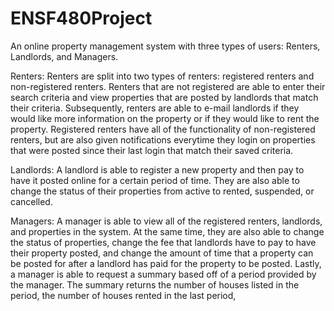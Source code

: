 # ENSF480Project

An online property management system with three types of users: Renters, Landlords, and Managers. 

Renters: Renters are split into two types of renters: registered renters and non-registered renters. Renters that are not registered are able to enter their search criteria and view properties that are posted by landlords that match their criteria. Subsequently, renters are able to e-mail landlords if they would like more information on the property or if they would like to rent the property. Registered renters have all of the functionality of non-registered renters, but are also given notifications everytime they login on properties that were posted since their last login that match their saved criteria.

Landlords: A landlord is able to register a new property and then pay to have it posted online for a certain period of time. They are also able to change the status of their properties from active to rented, suspended, or cancelled.

Managers: A manager is able to view all of the registered renters, landlords, and properties in the system. At the same time, they are also able to change the status of properties, change the fee that landlords have to pay to have their property posted, and change the amount of time that a property can be posted for after a landlord has paid for the property to be posted. Lastly, a manager is able to request a summary based off of a period provided by the manager. The summary returns the number of houses listed in the period, the number of houses rented in the last period, 
